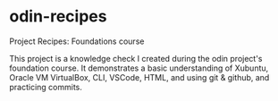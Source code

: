 # odin-recipes
Project Recipes: Foundations course

This project is a knowledge check I created during the odin project's foundation course. It demonstrates a basic understanding of Xubuntu, Oracle VM VirtualBox, CLI, VSCode, HTML, and using git & github, and practicing commits. 

